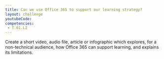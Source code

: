 ```yaml
---
title: Can we use Office 365 to support our learning strategy?
layout: challenge
youtubeCode: 
competencies:
 - T.01.L2
---
```

Create a short video, audio file, article or infographic which explores, for a non-technical audience, how Office 365 can support learning, and explains its limitations.